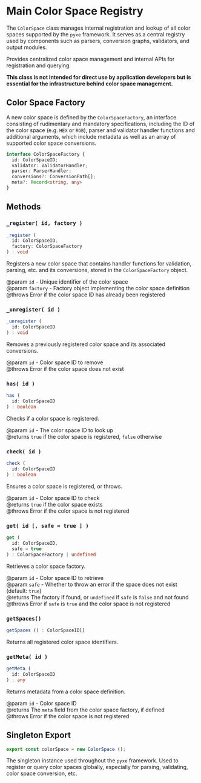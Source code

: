 # Main Color Space Registry

The `ColorSpace` class manages internal registration and lookup of all color spaces supported by the `pyxe` framework. It serves as a central registry used by components such as parsers, conversion graphs, validators, and output modules.

Provides centralized color space management and internal APIs for registration and querying.

**This class is not intended for direct use by application developers but is essential for the infrastructure behind color space management.**

## Color Space Factory

A new color space is defined by the `ColorSpaceFactory`, an interface consisting of rudimentary and mandatory specifications, including the ID of the color space (e.g. `HEX` or `RGB`), parser and validator handler functions and additional arguments, which include metadata as well as an array of supported color space conversions.

```ts
interface ColorSpaceFactory {
  id: ColorSpaceID;
  validator: ValidatorHandler;
  parser: ParserHandler;
  conversions?: ConversionPath[];
  meta?: Record<string, any>
}
```

## Methods

### `_register( id, factory )`

```ts
_register (
  id: ColorSpaceID,
  factory: ColorSpaceFactory
) : void
```

Registers a new color space that contains handler functions for validation, parsing, etc. and its conversions, stored in the `ColorSpaceFactory` object.

@param `id` - Unique identifier of the color space  
@param `factory` - Factory object implementing the color space definition  
@throws Error if the color space ID has already been registered

### `_unregister( id )`

```ts
_unregister (
  id: ColorSpaceID
) : void
```

Removes a previously registered color space and its associated conversions.

@param `id` - Color space ID to remove  
@throws Error if the color space does not exist

### `has( id )`

```ts
has (
  id: ColorSpaceID
) : boolean
```

Checks if a color space is registered.

@param `id` - The color space ID to look up  
@returns `true` if the color space is registered, `false` otherwise

### `check( id )`

```ts
check (
  id: ColorSpaceID
) : boolean
```

Ensures a color space is registered, or throws.

@param `id` - Color space ID to check  
@returns `true` if the color space exists  
@throws Error if the color space is not registered

### `get( id [, safe = true ] )`

```ts
get (
  id: ColorSpaceID,
  safe = true
) : ColorSpaceFactory | undefined
```

Retrieves a color space factory.

@param `id` - Color space ID to retrieve  
@param `safe` - Whether to throw an error if the space does not exist (default: `true`)  
@returns The factory if found, or `undefined` if `safe` is `false` and not found  
@throws Error if `safe` is `true` and the color space is not registered

### `getSpaces()`

```ts
getSpaces () : ColorSpaceID[]
```

Returns all registered color space identifiers.

### `getMeta( id )`

```ts
getMeta (
  id: ColorSpaceID
) : any
```

Returns metadata from a color space definition.

@param `id` - Color space ID  
@returns The `meta` field from the color space factory, if defined  
@throws Error if the color space is not registered

## Singleton Export

```ts
export const colorSpace = new ColorSpace ();
```

The singleton instance used throughout the `pyxe` framework. Used to register or query color spaces globally, especially for parsing, validating, color space conversion, etc.